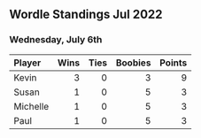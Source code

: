 ## Wordle Standings Jul 2022
### Wednesday, July 6th
| Player   |   Wins |   Ties |   Boobies |   Points |
|:---------|-------:|-------:|----------:|---------:|
| Kevin    |      3 |      0 |         3 |        9 |
| Susan    |      1 |      0 |         5 |        3 |
| Michelle |      1 |      0 |         5 |        3 |
| Paul     |      1 |      0 |         5 |        3 |